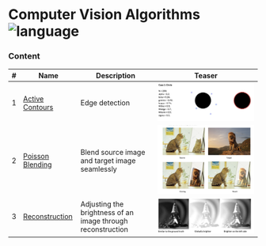 # Computer Vision Algorithms ![language](https://img.shields.io/badge/language-MATLAB-blue.svg)

### Content
| # | Name                                  | Description                                                 | Teaser                |
|---|---------------------------------------|-------------------------------------------------------------|-----------------------|
| 1 | [Active Contours](Active%20Contours)   | Edge detection                                              | ![Active Contours](Active%20Contours/teaser.png)  |
| 2 | [Poisson Blending](PoissonBlending) | Blend source image and target image seamlessly              | ![Poisson Blending](Poisson%20Blending/teaser.png) |
| 3 | [Reconstruction](Reconstruction)     | Adjusting the brightness of an image through reconstruction | ![Reconstruction](Reconstruction/teaser.png)   |
